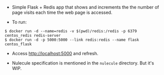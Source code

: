 * Simple Flask + Redis app that shows and increments the the number of page 
visits each time the web page is accessed.

* To run:
~~~
$ docker run -d --name=redis -v $(pwd)/redis:/redis -p 6379 centos_redis redis-server
$ docker run -d -p 5000:5000 --link redis:redis --name flask centos_flask
~~~
* Access [http://localhost:5000](http://localhost:5000) and refresh.

* Nulecule specification is mentioned in the `nulecule` directory. But it's WIP.
